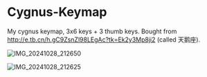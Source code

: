 # Cygnus-Keymap

My cygnus keymap, 3x6 keys + 3 thumb keys. Bought from <http://e.tb.cn/h.gC9ZsnZl98LEgAc?tk=Ek2y3Mp8ji2> (called 天鹅座).


![IMG_20241028_212650](https://github.com/user-attachments/assets/77818f71-ea55-4e1b-a305-c8182c44927f)

![IMG_20241028_212625](https://github.com/user-attachments/assets/62fb9ab4-f29f-4834-9fdf-3b0d631bacac)
